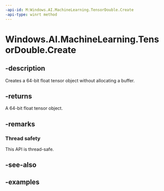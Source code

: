 ```yaml
---
-api-id: M:Windows.AI.MachineLearning.TensorDouble.Create
-api-type: winrt method
---
```


<!-- Method syntax.
public TensorDouble TensorDouble.Create()
-->

# Windows.AI.MachineLearning.TensorDouble.Create

## -description
Creates a 64-bit float tensor object without allocating a buffer.

## -returns
A 64-bit float tensor object.

## -remarks

### Thread safety
This API is thread-safe.

## -see-also

## -examples
